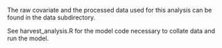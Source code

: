 The raw covariate and the processed data used for this analysis can be found in the data subdirectory.

See harvest_analysis.R for the model code necessary to collate data and run the model.


